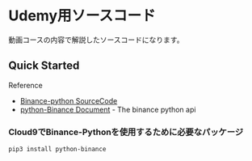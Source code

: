 # Udemy用ソースコード

動画コースの内容で解説したソースコードになります。

## Quick Started

Reference
* [Binance-python SourceCode](https://github.com/sammchardy/python-binance)
* [python-Binance Document](https://python-binance.readthedocs.io/en/latest/) - The binance python api

### Cloud9でBinance-Pythonを使用するために必要なパッケージ

```
pip3 install python-binance
```